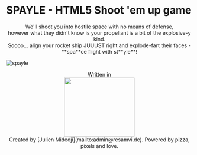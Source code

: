# SPAYLE - HTML5 Shoot 'em up game

<div align="center">
We'll shoot you into hostile space with no means of defense,<br />
however what they didn't know is your propellant is a bit of the explosive-y kind.<br />
Soooo... align your rocket ship JUUUST right and explode-fart their faces - **spa**ce flight with st**yle**!
</div>

![spayle](https://user-images.githubusercontent.com/6261556/30281106-d344a6be-9711-11e7-941d-245fc6af33df.png)

<div align="center">Written in</div>

<div align="center"><img src="https://raw.githubusercontent.com/photonstorm/phaser/master/v2/resources/Phaser%20Logo/PNG/Phaser%20Logo%20Web%20Quality.png" width="190" height="160"></div>

<div align="center">Created by [Julien Midedji](mailto:admin@resamvi.de). Powered by pizza, pixels and love.</div>
